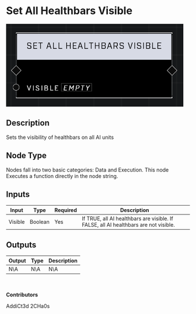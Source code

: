 # Set All Healthbars Visible
![alt text](../../../.gitbook/assets/set-all-healthbars-visible.png)

## Description
Sets the visibility of healthbars on all AI units

## Node Type
Nodes fall into two basic categories: Data and Execution. This node Executes a function directly in the node string.

## Inputs
| Input            | Type             | Required | Description												    |
|------------------|------------------|----------|--------------------------------------------------------------|
| Visible | Boolean | Yes | If TRUE, all AI healthbars are visible. If FALSE, all AI healthbars are not visible.|

## Outputs
| Output           | Type             | Description												     |
|------------------|------------------|--------------------------------------------------------------|
| N\A | N\A | N\A |

\
\
**Contributors**

AddiCt3d 2CHa0s